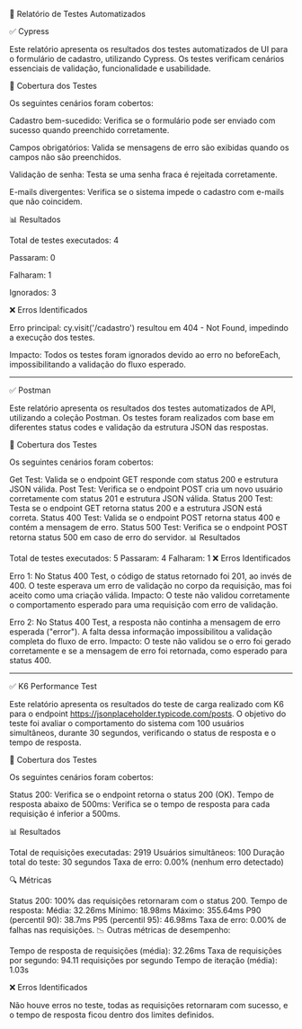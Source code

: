 📌 Relatório de Testes Automatizados

✅ Cypress

Este relatório apresenta os resultados dos testes automatizados de UI para o formulário de cadastro, utilizando Cypress. Os testes verificam cenários essenciais de validação, funcionalidade e usabilidade.

📝 Cobertura dos Testes

Os seguintes cenários foram cobertos:

Cadastro bem-sucedido: Verifica se o formulário pode ser enviado com sucesso quando preenchido corretamente.

Campos obrigatórios: Valida se mensagens de erro são exibidas quando os campos não são preenchidos.

Validação de senha: Testa se uma senha fraca é rejeitada corretamente.

E-mails divergentes: Verifica se o sistema impede o cadastro com e-mails que não coincidem.

📊 Resultados

Total de testes executados: 4

Passaram: 0

Falharam: 1

Ignorados: 3

❌ Erros Identificados

Erro principal: cy.visit('/cadastro') resultou em 404 - Not Found, impedindo a execução dos testes.

Impacto: Todos os testes foram ignorados devido ao erro no beforeEach, impossibilitando a validação do fluxo esperado.


----------------------------------------------------------------------------------------------------------------------------------------


✅ Postman

Este relatório apresenta os resultados dos testes automatizados de API, utilizando a coleção Postman. Os testes foram realizados com base em diferentes status codes e validação da estrutura JSON das respostas.

📝 Cobertura dos Testes

Os seguintes cenários foram cobertos:

Get Test: Valida se o endpoint GET responde com status 200 e estrutura JSON válida.
Post Test: Verifica se o endpoint POST cria um novo usuário corretamente com status 201 e estrutura JSON válida.
Status 200 Test: Testa se o endpoint GET retorna status 200 e a estrutura JSON está correta.
Status 400 Test: Valida se o endpoint POST retorna status 400 e contém a mensagem de erro.
Status 500 Test: Verifica se o endpoint POST retorna status 500 em caso de erro do servidor.
📊 Resultados

Total de testes executados: 5
Passaram: 4
Falharam: 1
❌ Erros Identificados

Erro 1: No Status 400 Test, o código de status retornado foi 201, ao invés de 400. O teste esperava um erro de validação no corpo da requisição, mas foi aceito como uma criação válida.
Impacto: O teste não validou corretamente o comportamento esperado para uma requisição com erro de validação.

Erro 2: No Status 400 Test, a resposta não continha a mensagem de erro esperada ("error"). A falta dessa informação impossibilitou a validação completa do fluxo de erro.
Impacto: O teste não validou se o erro foi gerado corretamente e se a mensagem de erro foi retornada, como esperado para status 400.


----------------------------------------------------------------------------------------------------------------------------------------


✅ K6 Performance Test

Este relatório apresenta os resultados do teste de carga realizado com K6 para o endpoint https://jsonplaceholder.typicode.com/posts. O objetivo do teste foi avaliar o comportamento do sistema com 100 usuários simultâneos, durante 30 segundos, verificando o status de resposta e o tempo de resposta.

📝 Cobertura dos Testes

Os seguintes cenários foram cobertos:

Status 200: Verifica se o endpoint retorna o status 200 (OK).
Tempo de resposta abaixo de 500ms: Verifica se o tempo de resposta para cada requisição é inferior a 500ms.

📊 Resultados

Total de requisições executadas: 2919
Usuários simultâneos: 100
Duração total do teste: 30 segundos
Taxa de erro: 0.00% (nenhum erro detectado)

🔍 Métricas

Status 200: 100% das requisições retornaram com o status 200.
Tempo de resposta:
Média: 32.26ms
Mínimo: 18.98ms
Máximo: 355.64ms
P90 (percentil 90): 38.7ms
P95 (percentil 95): 46.98ms
Taxa de erro: 0.00% de falhas nas requisições.
📉 Outras métricas de desempenho:

Tempo de resposta de requisições (média): 32.26ms
Taxa de requisições por segundo: 94.11 requisições por segundo
Tempo de iteração (média): 1.03s

❌ Erros Identificados

Não houve erros no teste, todas as requisições retornaram com sucesso, e o tempo de resposta ficou dentro dos limites definidos.